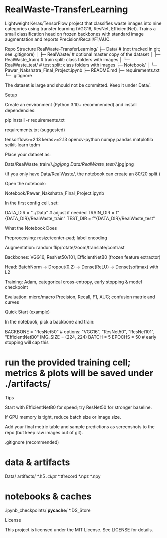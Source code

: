 # RealWaste-TransferLearning

Lightweight Keras/TensorFlow project that classifies waste images into nine categories using transfer learning (VGG16, ResNet, EfficientNet). Trains a small classification head on frozen backbones with standard image augmentation and reports Precision/Recall/F1/AUC.

Repo Structure
RealWaste-TransferLearning/
├─ Data/                     # (not tracked in git; see .gitignore)
│  ├─ RealWaste/             # optional master copy of the dataset
│  ├─ RealWaste_train/       # train split: class folders with images
│  └─ RealWaste_test/        # test  split: class folders with images
├─ Notebook/
│  └─ Pawar_Nakshatra_Final_Project.ipynb
├─ README.md
├─ requirements.txt
└─ .gitignore


The dataset is large and should not be committed. Keep it under Data/.

Setup

Create an environment (Python 3.10+ recommended) and install dependencies:

pip install -r requirements.txt


requirements.txt (suggested)

tensorflow>=2.13
keras>=2.13
opencv-python
numpy
pandas
matplotlib
scikit-learn
tqdm


Place your dataset as:

Data/RealWaste_train/<class>/*.jpg|png
Data/RealWaste_test/<class>/*.jpg|png


(If you only have Data/RealWaste/, the notebook can create an 80/20 split.)

Open the notebook:

Notebook/Pawar_Nakshatra_Final_Project.ipynb


In the first config cell, set:

DATA_DIR = "../Data"      # adjust if needed
TRAIN_DIR = f"{DATA_DIR}/RealWaste_train"
TEST_DIR  = f"{DATA_DIR}/RealWaste_test"

What the Notebook Does

Preprocessing: resize/center-pad; label encoding

Augmentation: random flip/rotate/zoom/translate/contrast

Backbones: VGG16, ResNet50/101, EfficientNetB0 (frozen feature extractor)

Head: BatchNorm → Dropout(0.2) → Dense(ReLU) → Dense(softmax) with L2

Training: Adam, categorical cross-entropy, early stopping & model checkpoint

Evaluation: micro/macro Precision, Recall, F1, AUC; confusion matrix and curves

Quick Start (example)

In the notebook, pick a backbone and train:

BACKBONE = "ResNet50"    # options: "VGG16", "ResNet50", "ResNet101", "EfficientNetB0"
IMG_SIZE = (224, 224)
BATCH    = 5
EPOCHS   = 50            # early stopping will cap this

# run the provided training cell; metrics & plots will be saved under ./artifacts/

Tips

Start with EfficientNetB0 for speed; try ResNet50 for stronger baseline.

If GPU memory is tight, reduce batch size or image size.

Add your final metric table and sample predictions as screenshots to the repo (but keep raw images out of git).

.gitignore (recommended)
# data & artifacts
Data/
artifacts/
*.h5
*.ckpt*
*.tfrecord
*.npz
*.npy

# notebooks & caches
.ipynb_checkpoints/
__pycache__/
*.DS_Store

License

This project is licensed under the MIT License. See LICENSE for details.